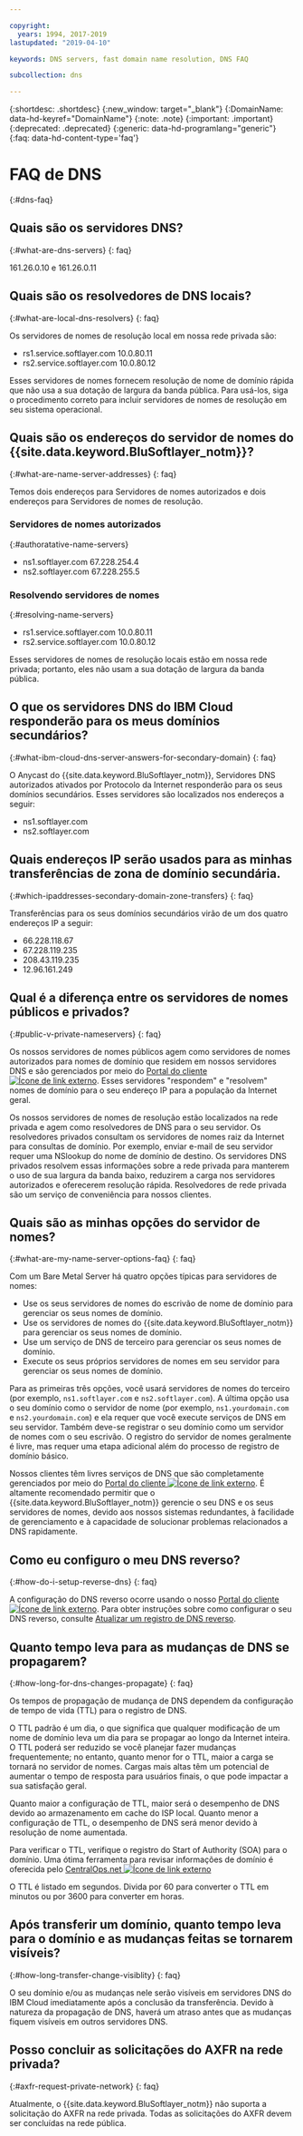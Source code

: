 ```yaml
---

copyright:
  years: 1994, 2017-2019
lastupdated: "2019-04-10"

keywords: DNS servers, fast domain name resolution, DNS FAQ

subcollection: dns

---
```


{:shortdesc: .shortdesc}
{:new_window: target="_blank"}
{:DomainName: data-hd-keyref="DomainName"}
{:note: .note}
{:important: .important}
{:deprecated: .deprecated}
{:generic: data-hd-programlang="generic"}
{:faq: data-hd-content-type='faq'}


# FAQ de DNS
{:#dns-faq}

## Quais são os servidores DNS?
{:#what-are-dns-servers}
{: faq}

161.26.0.10 e 161.26.0.11

## Quais são os resolvedores de DNS locais?
{:#what-are-local-dns-resolvers}
{: faq}

Os servidores de nomes de resolução local em nossa rede privada são:

* rs1.service.softlayer.com 10.0.80.11
* rs2.service.softlayer.com 10.0.80.12

Esses servidores de nomes fornecem resolução de nome de domínio rápida que não usa a sua dotação de largura da banda pública. Para usá-los, siga o procedimento correto para incluir servidores de nomes de resolução em seu sistema operacional.

## Quais são os endereços do servidor de nomes do {{site.data.keyword.BluSoftlayer_notm}}?
{:#what-are-name-server-addresses}
{: faq}

Temos dois endereços para Servidores de nomes autorizados e dois endereços para Servidores de nomes de resolução.

### Servidores de nomes autorizados
{:#authoratative-name-servers}

* ns1.softlayer.com 67.228.254.4
* ns2.softlayer.com 67.228.255.5

### Resolvendo servidores de nomes
{:#resolving-name-servers}

* rs1.service.softlayer.com 10.0.80.11
* rs2.service.softlayer.com 10.0.80.12

Esses servidores de nomes de resolução locais estão em nossa rede privada; portanto, eles não usam a sua dotação de largura da banda pública. 

## O que os servidores DNS do IBM Cloud responderão para os meus domínios secundários?
{:#what-ibm-cloud-dns-server-answers-for-secondary-domain}
{: faq}

O Anycast do {{site.data.keyword.BluSoftlayer_notm}}, Servidores DNS autorizados ativados por Protocolo da Internet responderão para os seus domínios secundários. Esses servidores são localizados nos endereços a seguir:

  * ns1.softlayer.com
  * ns2.softlayer.com
  
## Quais endereços IP serão usados para as minhas transferências de zona de domínio secundária.
{:#which-ipaddresses-secondary-domain-zone-transfers}
{: faq}

Transferências para os seus domínios secundários virão de um dos quatro endereços IP a seguir:

* 66.228.118.67
* 67.228.119.235
* 208.43.119.235
* 12.96.161.249

## Qual é a diferença entre os servidores de nomes públicos e privados?
{:#public-v-private-nameservers}
{: faq}

Os nossos servidores de nomes públicos agem como servidores de nomes autorizados para nomes de domínio que residem em nossos servidores DNS e são gerenciados por meio do [Portal do cliente ![Ícone de link externo](../../icons/launch-glyph.svg "Ícone de link externo")](https://{DomainName}/). Esses servidores "respondem" e "resolvem" nomes de domínio para o seu endereço IP para a população da Internet geral.

Os nossos servidores de nomes de resolução estão localizados na rede privada e agem como resolvedores de DNS para o seu servidor. Os resolvedores privados consultam os servidores de nomes raiz da Internet para consultas de domínio. Por exemplo, enviar e-mail de seu servidor requer uma NSlookup do nome de domínio de destino. Os servidores DNS privados resolvem essas informações sobre a rede privada para manterem o uso de sua largura da banda baixo, reduzirem a carga nos servidores autorizados e oferecerem resolução rápida. Resolvedores de rede privada são um serviço de conveniência para nossos clientes.

## Quais são as minhas opções do servidor de nomes?
{:#what-are-my-name-server-options-faq}
{: faq}

Com um Bare Metal Server há quatro opções típicas para servidores de nomes:

* Use os seus servidores de nomes do escrivão de nome de domínio para gerenciar os seus nomes de domínio.
* Use os servidores de nomes do {{site.data.keyword.BluSoftlayer_notm}} para gerenciar os seus nomes de domínio.
* Use um serviço de DNS de terceiro para gerenciar os seus nomes de domínio.
* Execute os seus próprios servidores de nomes em seu servidor para gerenciar os seus nomes de domínio.

Para as primeiras três opções, você usará servidores de nomes do terceiro (por exemplo, `ns1.softlayer.com` e `ns2.softlayer.com`). A última opção usa o seu domínio como o servidor de nome (por exemplo, `ns1.yourdomain.com` e `ns2.yourdomain.com`) e ela requer que você execute serviços de DNS em seu servidor. Também deve-se registrar o seu domínio como um servidor de nomes com o seu escrivão. O registro do servidor de nomes geralmente é livre, mas requer uma etapa adicional além do processo de registro de domínio básico.

Nossos clientes têm livres serviços de DNS que são completamente gerenciados por meio do [Portal do cliente ![Ícone de link externo](../../icons/launch-glyph.svg "Ícone de link externo")](https://{DomainName}/). É altamente recomendado permitir que o {{site.data.keyword.BluSoftlayer_notm}} gerencie o seu DNS e os seus servidores de nomes, devido aos nossos sistemas redundantes, à facilidade de gerenciamento e à capacidade de solucionar problemas relacionados a DNS rapidamente.

## Como eu configuro o meu DNS reverso?
{:#how-do-i-setup-reverse-dns}
{: faq}

A configuração do DNS reverso ocorre usando o nosso [Portal do cliente ![Ícone de link externo](../../icons/launch-glyph.svg "Ícone de link externo")](https://{DomainName}/). Para obter instruções sobre como configurar o seu DNS reverso, consulte [Atualizar um registro de DNS reverso](/docs/infrastructure/dns?topic=dns-update-reverse-dns-record).


## Quanto tempo leva para as mudanças de DNS se propagarem?
{:#how-long-for-dns-changes-propagate}
{: faq}

Os tempos de propagação de mudança de DNS dependem da configuração de tempo de vida (TTL) para o registro de DNS.

O TTL padrão é um dia, o que significa que qualquer modificação de um nome de domínio leva um dia para se propagar ao longo da Internet inteira. O TTL poderá ser reduzido se você planejar fazer mudanças frequentemente; no entanto, quanto menor for o TTL, maior a carga se tornará no servidor de nomes. Cargas mais altas têm um potencial de aumentar o tempo de resposta para usuários finais, o que pode impactar a sua satisfação geral.

Quanto maior a configuração de TTL, maior será o desempenho de DNS devido ao armazenamento em cache do ISP local. Quanto menor a configuração de TTL, o desempenho de DNS será menor devido à resolução de nome aumentada.

Para verificar o TTL, verifique o registro do Start of Authority (SOA) para o domínio. Uma ótima ferramenta para revisar informações de domínio é oferecida pelo [CentralOps.net ![Ícone de link externo](../../icons/launch-glyph.svg "Ícone de link externo")](http://centralops.net/co/)

O TTL é listado em segundos. Divida por 60 para converter o TTL em minutos ou por 3600 para converter em horas.


## Após transferir um domínio, quanto tempo leva para o domínio e as mudanças feitas se tornarem visíveis?
{:#how-long-transfer-change-visiblity}
{: faq}

O seu domínio e/ou as mudanças nele serão visíveis em servidores DNS do IBM Cloud imediatamente após a conclusão da transferência. Devido à natureza da propagação de DNS, haverá um atraso antes que as mudanças fiquem visíveis em outros servidores DNS.

## Posso concluir as solicitações do AXFR na rede privada?
{:#axfr-request-private-network}
{: faq}

Atualmente, o {{site.data.keyword.BluSoftlayer_notm}} não suporta a solicitação do AXFR na rede privada. Todas as solicitações do AXFR devem ser concluídas na rede pública.
